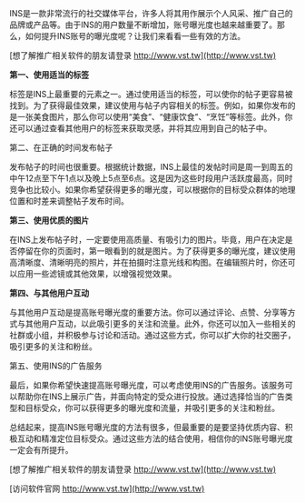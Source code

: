 INS是一款非常流行的社交媒体平台，许多人将其用作展示个人风采、推广自己的品牌或产品等。由于INS的用户数量不断增加，账号曝光度也越来越重要了。那么，如何提升INS账号的曝光度呢？让我们来看看一些有效的方法。

[想了解推广相关软件的朋友请登录 http://www.vst.tw](http://www.vst.tw)

**第一、使用适当的标签**

标签是INS上最重要的元素之一。通过使用适当的标签，可以使你的帖子更容易被找到。为了获得最佳效果，建议使用与帖子内容相关的标签。例如，如果你发布的是一张美食图片，那么你可以使用“美食”、“健康饮食”、“烹饪”等标签。此外，你还可以通过查看其他用户的标签来获取灵感，并将其应用到自己的帖子中。

第二、在正确的时间发布帖子

发布帖子的时间也很重要。根据统计数据，INS上最佳的发帖时间是周一到周五的中午12点至下午1点以及晚上5点至6点。这是因为这些时段用户活跃度最高，同时竞争也比较小。如果你希望获得更多的曝光度，可以根据你的目标受众群体的地理位置和时差来调整帖子发布时间。

**第三、使用优质的图片**

在INS上发布帖子时，一定要使用高质量、有吸引力的图片。毕竟，用户在决定是否停留在你的页面时，第一眼看到的就是图片。为了获得更多的曝光度，建议使用高清晰度、清晰明亮的照片，并在拍摄时注意光线和构图。在编辑照片时，你还可以应用一些滤镜或其他效果，以增强视觉效果。

**第四、与其他用户互动**

与其他用户互动是提高账号曝光度的重要方法。你可以通过评论、点赞、分享等方式与其他用户互动，以此吸引更多的关注和流量。此外，你还可以加入一些相关的社群或小组，并积极参与讨论和活动。通过这些方式，你可以扩大你的社交圈子，吸引更多的关注和粉丝。

第五、使用INS的广告服务

最后，如果你希望快速提高账号曝光度，可以考虑使用INS的广告服务。该服务可以帮助你在INS上展示广告，并面向特定的受众进行投放。通过选择恰当的广告类型和目标受众，你可以获得更多的曝光度和流量，并吸引更多的关注和粉丝。

总结起来，提高INS账号曝光度的方法有很多，但最重要的是要坚持优质内容、积极互动和精准定位目标受众。通过这些方法的结合使用，相信你的INS账号曝光度一定会有所提升。

[想了解推广相关软件的朋友请登录 http://www.vst.tw](http://www.vst.tw)


[访问软件官网 http://www.vst.tw](http://www.vst.tw)
